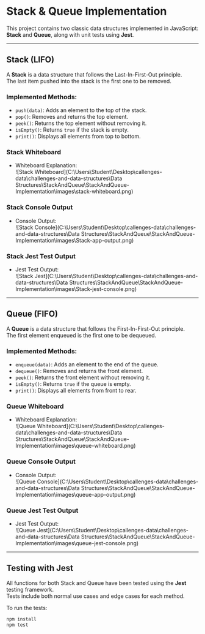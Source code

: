 # Stack & Queue Implementation

This project contains two classic data structures implemented in JavaScript: **Stack** and **Queue**, along with unit tests using **Jest**.

---

## Stack (LIFO)

A **Stack** is a data structure that follows the Last-In-First-Out principle.  
The last item pushed into the stack is the first one to be removed.

### Implemented Methods:
- `push(data)`: Adds an element to the top of the stack.
- `pop()`: Removes and returns the top element.
- `peek()`: Returns the top element without removing it.
- `isEmpty()`: Returns `true` if the stack is empty.
- `print()`: Displays all elements from top to bottom.

###  Stack Whiteboard
- Whiteboard Explanation:  
  ![Stack Whiteboard](C:\Users\Student\Desktop\callenges-data\challenges-and-data-structures\Data Structures\StackAndQueue\StackAndQueue-Implementation\images\stack-whiteboard.png)

###  Stack Console Output
- Console Output:  
  ![Stack Console](C:\Users\Student\Desktop\callenges-data\challenges-and-data-structures\Data Structures\StackAndQueue\StackAndQueue-Implementation\images\Stack-app-output.png)

###  Stack Jest Test Output
- Jest Test Output:  
  ![Stack Jest](C:\Users\Student\Desktop\callenges-data\challenges-and-data-structures\Data Structures\StackAndQueue\StackAndQueue-Implementation\images\Stack-jest-console.png)

---

##  Queue (FIFO)

A **Queue** is a data structure that follows the First-In-First-Out principle.  
The first element enqueued is the first one to be dequeued.

###  Implemented Methods:
- `enqueue(data)`: Adds an element to the end of the queue.
- `dequeue()`: Removes and returns the front element.
- `peek()`: Returns the front element without removing it.
- `isEmpty()`: Returns `true` if the queue is empty.
- `print()`: Displays all elements from front to rear.

###  Queue Whiteboard
- Whiteboard Explanation:  
  ![Queue Whiteboard](C:\Users\Student\Desktop\callenges-data\challenges-and-data-structures\Data Structures\StackAndQueue\StackAndQueue-Implementation\images\queue-whiteboard.png)

###  Queue Console Output
- Console Output:  
  ![Queue Console](C:\Users\Student\Desktop\callenges-data\challenges-and-data-structures\Data Structures\StackAndQueue\StackAndQueue-Implementation\images\queue-app-output.png)

###  Queue Jest Test Output
- Jest Test Output:  
  ![Queue Jest](C:\Users\Student\Desktop\callenges-data\challenges-and-data-structures\Data Structures\StackAndQueue\StackAndQueue-Implementation\images\queue-jest-console.png)

---

## Testing with Jest

All functions for both Stack and Queue have been tested using the **Jest** testing framework.  
Tests include both normal use cases and edge cases for each method.

To run the tests:
```bash
npm install
npm test

